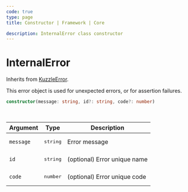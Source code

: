 ```yaml
---
code: true
type: page
title: Constructor | Framework | Core

description: InternalError class constructor
---
```


# InternalError

Inherits from [KuzzleError](/core/2/framework/abstract-classes/kuzzle-error/constructor).

This error object is used for unexpected errors, or for assertion failures.


```ts
constructor(message: string, id?: string, code?: number)
```

<br/>

| Argument       | Type      | Description            |
| -------------- | --------- | ---------------------- |
| `message`      | <pre>string</pre> | Error message  |
| `id`           | <pre>string</pre> | (optional) Error unique name |
| `code`         | <pre>number</pre> | (optional) Error unique code |
